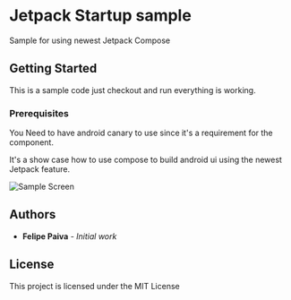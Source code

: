 # Jetpack Startup sample

Sample for using newest Jetpack Compose

## Getting Started

This is a sample code just checkout and run everything is working. 

### Prerequisites

You Need to have android canary to use since it's a requirement for the component. 

It's a show case how to use compose to build android ui using the newest Jetpack feature.

![Sample Screen](https://i.ibb.co/b5zZR1R/Annotation-2020-07-02-135336.png)

## Authors

* **Felipe Paiva** - *Initial work*

## License

This project is licensed under the MIT License